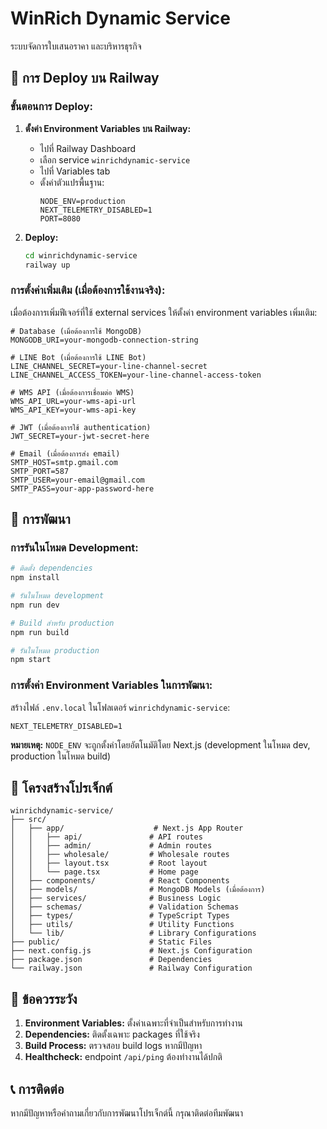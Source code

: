 # WinRich Dynamic Service

ระบบจัดการใบเสนอราคา และบริหารธุรกิจ

## 🚀 การ Deploy บน Railway

### ขั้นตอนการ Deploy:

1. **ตั้งค่า Environment Variables บน Railway:**
   - ไปที่ Railway Dashboard
   - เลือก service `winrichdynamic-service`
   - ไปที่ Variables tab
   - ตั้งค่าตัวแปรพื้นฐาน:
     ```
     NODE_ENV=production
     NEXT_TELEMETRY_DISABLED=1
     PORT=8080
     ```

2. **Deploy:**
   ```bash
   cd winrichdynamic-service
   railway up
   ```

### การตั้งค่าเพิ่มเติม (เมื่อต้องการใช้งานจริง):

เมื่อต้องการเพิ่มฟีเจอร์ที่ใช้ external services ให้ตั้งค่า environment variables เพิ่มเติม:

```
# Database (เมื่อต้องการใช้ MongoDB)
MONGODB_URI=your-mongodb-connection-string

# LINE Bot (เมื่อต้องการใช้ LINE Bot)
LINE_CHANNEL_SECRET=your-line-channel-secret
LINE_CHANNEL_ACCESS_TOKEN=your-line-channel-access-token

# WMS API (เมื่อต้องการเชื่อมต่อ WMS)
WMS_API_URL=your-wms-api-url
WMS_API_KEY=your-wms-api-key

# JWT (เมื่อต้องการใช้ authentication)
JWT_SECRET=your-jwt-secret-here

# Email (เมื่อต้องการส่ง email)
SMTP_HOST=smtp.gmail.com
SMTP_PORT=587
SMTP_USER=your-email@gmail.com
SMTP_PASS=your-app-password-here
```

## 🔧 การพัฒนา

### การรันในโหมด Development:

```bash
# ติดตั้ง dependencies
npm install

# รันในโหมด development
npm run dev

# Build สำหรับ production
npm run build

# รันในโหมด production
npm start
```

### การตั้งค่า Environment Variables ในการพัฒนา:

สร้างไฟล์ `.env.local` ในโฟลเดอร์ `winrichdynamic-service`:

```env
NEXT_TELEMETRY_DISABLED=1
```

**หมายเหตุ:** `NODE_ENV` จะถูกตั้งค่าโดยอัตโนมัติโดย Next.js (development ในโหมด dev, production ในโหมด build)

## 📁 โครงสร้างโปรเจ็กต์

```
winrichdynamic-service/
├── src/
│   ├── app/                    # Next.js App Router
│   │   ├── api/               # API routes
│   │   ├── admin/             # Admin routes
│   │   ├── wholesale/         # Wholesale routes
│   │   ├── layout.tsx         # Root layout
│   │   └── page.tsx           # Home page
│   ├── components/            # React Components
│   ├── models/                # MongoDB Models (เมื่อต้องการ)
│   ├── services/              # Business Logic
│   ├── schemas/               # Validation Schemas
│   ├── types/                 # TypeScript Types
│   ├── utils/                 # Utility Functions
│   └── lib/                   # Library Configurations
├── public/                    # Static Files
├── next.config.js             # Next.js Configuration
├── package.json               # Dependencies
└── railway.json               # Railway Configuration
```

## 🚨 ข้อควรระวัง

1. **Environment Variables:** ตั้งค่าเฉพาะที่จำเป็นสำหรับการทำงาน
2. **Dependencies:** ติดตั้งเฉพาะ packages ที่ใช้จริง
3. **Build Process:** ตรวจสอบ build logs หากมีปัญหา
4. **Healthcheck:** endpoint `/api/ping` ต้องทำงานได้ปกติ

## 📞 การติดต่อ

หากมีปัญหาหรือคำถามเกี่ยวกับการพัฒนาโปรเจ็กต์นี้ กรุณาติดต่อทีมพัฒนา
